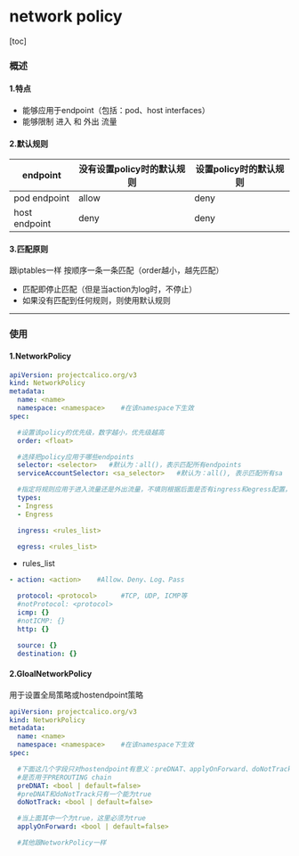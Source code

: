 # network policy

[toc]

### 概述

#### 1.特点
* 能够应用于endpoint（包括：pod、host interfaces）
* 能够限制 进入 和 外出 流量

#### 2.默认规则

|endpoint|没有设置policy时的默认规则|设置policy时的默认规则|
|-|-|-|
|pod endpoint|allow|deny|
|host endpoint|deny|deny|

#### 3.匹配原则
跟iptables一样
按顺序一条一条匹配（order越小，越先匹配）
* 匹配即停止匹配（但是当action为log时，不停止）
* 如果没有匹配到任何规则，则使用默认规则

***

### 使用

#### 1.NetworkPolicy
```yaml
apiVersion: projectcalico.org/v3
kind: NetworkPolicy
metadata:
  name: <name>
  namespace: <namespace>    #在该namespace下生效
spec:

  #设置该policy的优先级，数字越小，优先级越高
  order: <float>

  #选择把policy应用于哪些endpoints
  selector: <selector>   #默认为：all()，表示匹配所有endpoints
  serviceAccountSelector: <sa_selector>   #默认为：all(), 表示匹配所有sa

  #指定将规则应用于进入流量还是外出流量，不填则根据后面是否有ingress和egress配置，自动设置
  types:              
  - Ingress
  - Engress

  ingress: <rules_list>

  egress: <rules_list>
```

* rules_list
```yaml
- action: <action>    #Allow、Deny、Log、Pass

  protocol: <protocol>      #TCP, UDP, ICMP等
  #notProtocol: <protocol>
  icmp: {}
  #notICMP: {}
  http: {}

  source: {}
  destination: {}
```

#### 2.GloalNetworkPolicy

用于设置全局策略或hostendpoint策略

```yaml
apiVersion: projectcalico.org/v3
kind: NetworkPolicy
metadata:
  name: <name>
  namespace: <namespace>    #在该namespace下生效
spec:

  #下面这几个字段只对hostendpoint有意义：preDNAT、applyOnForward、doNotTrack
  #是否用于PREROUTING chain
  preDNAT: <bool | default=false>  
  #preDNAT和doNotTrack只有一个能为true
  doNotTrack: <bool | default=false>

  #当上面其中一个为true，这里必须为true
  applyOnForward: <bool | default=false>

  #其他跟NetworkPolicy一样
```
